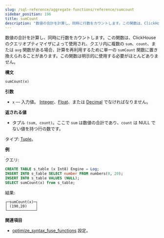 ```yaml
---
slug: /sql-reference/aggregate-functions/reference/sumcount
sidebar_position: 196
title: sumCount
description: "数値の合計を計算し、同時に行数をカウントします。この関数は、ClickHouse のクエリオプティマイザによって使用され、クエリ内に複数の `sum`、`count`、または `avg` 関数がある場合、計算を再利用するために単一の `sumCount` 関数に置き換えられることがあります。この関数は明示的に使用する必要がほとんどありません。"
---
```


数値の合計を計算し、同時に行数をカウントします。この関数は、ClickHouse のクエリオプティマイザによって使用され、クエリ内に複数の `sum`、`count`、または `avg` 関数がある場合、計算を再利用するために単一の `sumCount` 関数に置き換えられることがあります。この関数は明示的に使用する必要がほとんどありません。

**構文**

``` sql
sumCount(x)
```

**引数**

- `x` — 入力値。 [Integer](../../../sql-reference/data-types/int-uint.md)、[Float](../../../sql-reference/data-types/float.md)、または [Decimal](../../../sql-reference/data-types/decimal.md) でなければなりません。

**返される値**

- タプル `(sum, count)`。ここで `sum` は数値の合計であり、`count` は NULL でない値を持つ行の数です。

タイプ: [Tuple](../../../sql-reference/data-types/tuple.md)。

**例**

クエリ:

``` sql
CREATE TABLE s_table (x Int8) Engine = Log;
INSERT INTO s_table SELECT number FROM numbers(0, 20);
INSERT INTO s_table VALUES (NULL);
SELECT sumCount(x) from s_table;
```

結果:

``` text
┌─sumCount(x)─┐
│ (190,20)    │
└─────────────┘
```

**関連項目**

- [optimize_syntax_fuse_functions](../../../operations/settings/settings.md#optimize_syntax_fuse_functions) 設定。
